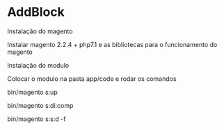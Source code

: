 # AddBlock
Instalação do magento 

  Instalar magento 2.2.4 + php7.1 e as bibliotecas para o funcionamento do magento

Instalação do modulo

  Colocar o modulo na pasta app/code e rodar os comandos
  
  bin/magento s:up
  
  bin/magento s:di:comp
  
  bin/magento s:s:d -f 
